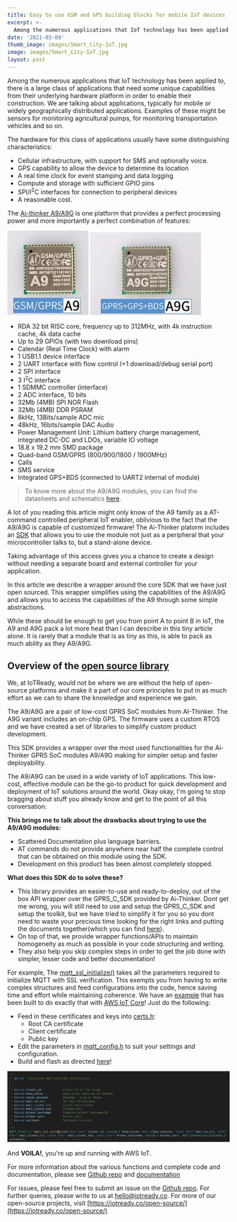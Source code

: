 ```yaml
---
title: Easy to use GSM and GPS building blocks for mobile IoT devices
excerpt: >-
  Among the numerous applications that IoT technology has been applied to, there is a large class of applications that need some unique capabilities from their underlying hardware platform in order to enable their construction.
date: '2021-03-09'
thumb_image: images/Smart_City-IoT.jpg
image: images/Smart_City-IoT.jpg
layout: post
---
```



Among the numerous applications that IoT technology has been applied to, there is a large class of applications that need some unique capabilities from their underlying hardware platform in order to enable their construction. We are talking about applications, typically for mobile or widely geographically distributed applications. Examples of these might be sensors for monitoring agricultural pumps, for monitoring transportation vehicles and so on.

The hardware for this class of applications usually have some distinguishing characteristics:

- Cellular infrastructure, with support for SMS and optionally voice.
- GPS capability to allow the device to determine its location
- A real time clock for event stamping and data logging
- Compute and storage with sufficient GPIO pins
- SPI/I<sup>2</sup>C  interfaces for connection to peripheral devices
- A reasonable cost.


The [Ai-thinker A9/A9G](http://www.ai-thinker.com/pro_view-28.html) is one platform that provides a perfect processing power and more importantly a perfect combination of features:

![A9 Module](/images/A9.png) ![](/images/A9G.png)

  * RDA 32 bit RISC core, frequency up to 312MHz, with 4k instruction cache, 4k data cache
  * Up to 29 GPIOs (with two download pins)
  * Calendar (Real Time Clock) with alarm
  * 1 USB1.1 device interface
  * 2 UART interface with flow control (+1 download/debug serial port)
  * 2 SPI interface
  * 3 I<sup>2</sup>C interface
  * 1 SDMMC controller (interface)
  * 2 ADC interface, 10 bits
  * 32Mb (4MB) SPI NOR Flash
  * 32Mb (4MB) DDR PSRAM
  * 8kHz, 13Bits/sample ADC mic
  * 48kHz, 16bits/sample DAC Audio
  * Power Management Unit: Lithium battery charge management, integrated DC-DC and LDOs, variable IO voltage
  * 18.8 x 19.2 mm SMD package
  * Quad-band GSM/GPRS (800/900/1800 / 1900MHz)
  * Calls
  * SMS service
  * Integrated GPS+BDS (connected to UART2 internal of module)


 > To know more about the A9/A9G modules, you can find the datasheets and schematics [here](https://github.com/IoTReady/a9_gsm_gps_library/tree/main/doc).

A lot of you reading this article might only know of the A9 family as a AT-command controlled peripheral IoT enabler, oblivious to the fact that the A9/A9G is capable of customized firmware! The Ai-Thinker platorm includes an [SDK](https://ai-thinker-open.github.io/GPRS_C_SDK_DOC/en/) that allows you to  use the module not just as a peripheral that your microcontroller talks to, but a stand-alone device. 

Taking advantage of this access gives you a chance to create a design without needing a separate board and external controller for your application.

In this article we describe a wrapper around the core SDK that we have just open sourced. This wrapper simplifies using the capabilities of the A9/A9G and allows you to access the capabilities of the A9 through some simple abstractions.

While these should be enough to get you from point A to point B in IoT, the A9 and A9G pack a lot more heat than I can describe in this tiny article alone. It is rarely that a module that is as tiny as this, is able to pack as much ability as they A9/A9G.

## Overview of the [open source library](https://github.com/IoTReady/a9_gsm_gps_library)

We, at IoTReady, would not be where we are without the help of open-source platforms and make it a part of our core principles to put in as much effort as we can to share the knowledge and experience we gain. 

The A9/A9G are a pair of low-cost GPRS SoC modules from AI-Thinker. The A9G variant includes an on-chip GPS. The firmware uses a custom RTOS and we have created a set of libraries to simplify custom product development.

This SDK provides a wrapper over the most used functionalities for the Ai-Thinker GPRS SoC modules A9/A9G making for simpler setup and faster deployability.

The A9/A9G can be used in a wide variety of IoT applications. This low-cost, effective module can be the go-to product for quick development and deployment of IoT solutions around the world. Okay okay, I'm going to stop bragging about stuff you already know and get to the point of all this conversation.

**This brings me to talk about the drawbacks about trying to use the A9/A9G modules:**
- Scattered Documentation plus language barriers.
- AT commands do not provide anywhere near half the complete control that can be obtained on this module using the SDK.
- Development on this product has been almost completely stopped.

**What does this SDK do to solve these?**
- This library provides an easier-to-use and ready-to-deploy, out of the box API wrapper over the GPRS_C_SDK provided by Ai-Thinker. Dont get me wrong, you will still need to use and setup the GPRS_C_SDK and setup the toolkit, but we have tried to simplify it for you so you dont need to waste your precious time looking for the right links and putting the documents together(which you can find [here](https://iotready.co/a9_gsm_gps_library)).
- On top of that, we provide wrapper functions/APIs to maintain homogeneity as much as possible in your code structuring and writing.
- They also help you skip complex steps in order to get the job done with simpler, lesser code and better documentation!

For example, 
The [mqtt_ssl_initialize()](https://iotready.co/a9_gsm_gps_library/mqtt__lib_8h.html#a384477abcbbf9c75747f48b14c0f0d00) takes all the parameters required to initialize MQTT with SSL verification. This exempts you from having to write complex structures and feed configurations into the code, hence saving time and effort while maintaining coherence. We have an [example](https://github.com/IoTReady/a9_gsm_gps_library/blob/main/a9_mqtt_lib/src/mqtt_example.c) that has been built to do exactly that with [AWS IoT Core](https://aws.amazon.com/iot-core/)! Just do the following:
- Feed in these certificates and keys into [certs.h](https://github.com/IoTReady/a9_gsm_gps_library/blob/main/a9_mqtt_lib/include/certs.h):
  - Root CA certificate
  - Client certificate
  - Public key
- Edit the parameters in [mqtt_config.h](https://github.com/IoTReady/a9_gsm_gps_library/blob/main/a9_mqtt_lib/include/mqtt_config.h) to suit your settings and configuration.
- Build and flash as directed [here](https://github.com/IoTReady/a9_gsm_gps_library#hardware-connection)!

![A9 MQTT Snippet](/images/A9-mqtt-snippet.png)

And **VOILA!**, you're up and running with AWS IoT. 

For more information about the various functions and complete code and documentation, please see [Github repo](https://github.com/IoTReady/a9_gsm_gps_library) and [documentation](https://iotready.co/a9_gsm_gps_library/)

For issues, please feel free to submit an issue on the [Github repo](https://github.com/IoTReady/a9_gsm_gps_library). For further queries, please write to us at hello@iotready.co. For more of our open-source projects, visit [https://iotready.co/open-source/](https://iotready.co/open-source/)
